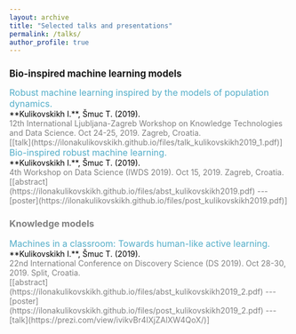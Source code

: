 ```yaml
---
layout: archive
title: "Selected talks and presentations"
permalink: /talks/
author_profile: true
---
```

<span style = "font-size: 80%;">

## Bio-inspired machine learning models
<span style="color:#52adc8; font-size:16px;">
Robust machine learning inspired by the models of population dynamics.<br/>
<span style="color:black; font-size:14px;">
**Kulikovskikh I.**, Šmuc T. (2019). <br/>
<span style="color:gray">
12th International Ljubljana-Zagreb Workshop on Knowledge Technologies and Data Science. Oct 24-25, 2019. Zagreb, Croatia.<br/>
[[talk](https://ilonakulikovskikh.github.io/files/talk_kulikovskikh2019_1.pdf)]

<span style="color:#52adc8; font-size:16px;">
Bio-inspired robust machine learning.<br/>
<span style="color:black; font-size:14px;">
**Kulikovskikh I.**, Šmuc T. (2019). <br/>
<span style="color:gray">
4th Workshop on Data Science (IWDS 2019). Oct 15, 2019. Zagreb, Croatia.<br/>
[[abstract](https://ilonakulikovskikh.github.io/files/abst_kulikovskikh2019.pdf) ---
[poster](https://ilonakulikovskikh.github.io/files/post_kulikovskikh2019.pdf)] 

### Knowledge models
<span style="color:#52adc8; font-size:16px;">
Machines in a classroom: Towards human-like active learning.<br/>
<span style="color:black; font-size:14px;">
**Kulikovskikh I.**, Šmuc T. (2019). <br/>
<span style="color:gray">
22nd International Conference on Discovery Science (DS 2019). Oct 28-30, 2019. Split, Croatia.<br/>
[[abstract](https://ilonakulikovskikh.github.io/files/abst_kulikovskikh2019_2.pdf) ---
[poster](https://ilonakulikovskikh.github.io/files/post_kulikovskikh2019_2.pdf) ---
[talk](https://prezi.com/view/ivikvBr4IXjZAlXW4QoX/)]


